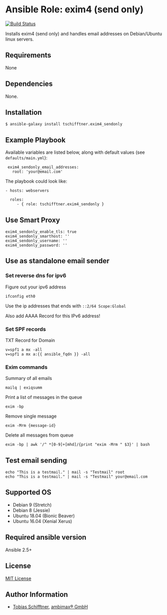 # Ansible Role: exim4 (send only)

[![Build Status](https://travis-ci.org/tschifftner/ansible-role-exim4-sendonly.svg?branch=master)](https://travis-ci.org/tschifftner/ansible-role-exim4-sendonly)

Installs exim4 (send only) and handles email addresses on Debian/Ubuntu linux servers.

## Requirements

None

## Dependencies

None.

## Installation

```
$ ansible-galaxy install tschifftner.exim4_sendonly
```

## Example Playbook

Available variables are listed below, along with default values (see `defaults/main.yml`):

```
 exim4_sendonly_email_addresses:
   root: 'your@email.com'
```

The playbook could look like:

    - hosts: webservers

      roles:
         - { role: tschifftner.exim4_sendonly }

## Use Smart Proxy

```
exim4_sendonly_enable_tls: true
exim4_sendonly_smarthost: ''
exim4_sendonly_username: ''
exim4_sendonly_password: ''
```

## Use as standalone email sender

### Set reverse dns for ipv6

Figure out your ipv6 address

```
ifconfig eth0
```

Use the ip addresses that ends with `::2/64 Scope:Global`

Also add AAAA Record for this IPv6 address!

### Set SPF records

TXT Record for Domain

```
v=spf1 a mx -all
v=spf1 a mx a:{{ ansible_fqdn }} -all
```

### Exim commands

Summary of all emails

```
mailq | exiqsumm
```

Print a list of messages in the queue

```
exim -bp
```

Remove single message

```
exim -Mrm {message-id}
```

Delete all messages from queue

```
exim -bp | awk '/^ *[0-9]+[mhd]/{print "exim -Mrm " $3}' | bash
```

## Test email sending

```
echo "This is a testmail." | mail -s "Testmail" root
echo "This is a testmail." | mail -s "Testmail" your@email.com
```

## Supported OS

 - Debian 9 (Stretch)
 - Debian 8 (Jessie)
 - Ubuntu 18.04 (Bionic Beaver)
 - Ubuntu 16.04 (Xenial Xerus)
 
## Required ansible version

Ansible 2.5+

## License

[MIT License](http://choosealicense.com/licenses/mit/)

## Author Information

*   [Tobias Schifftner](https://twitter.com/tschifftner), [ambimax® GmbH](https://www.ambimax.de)
